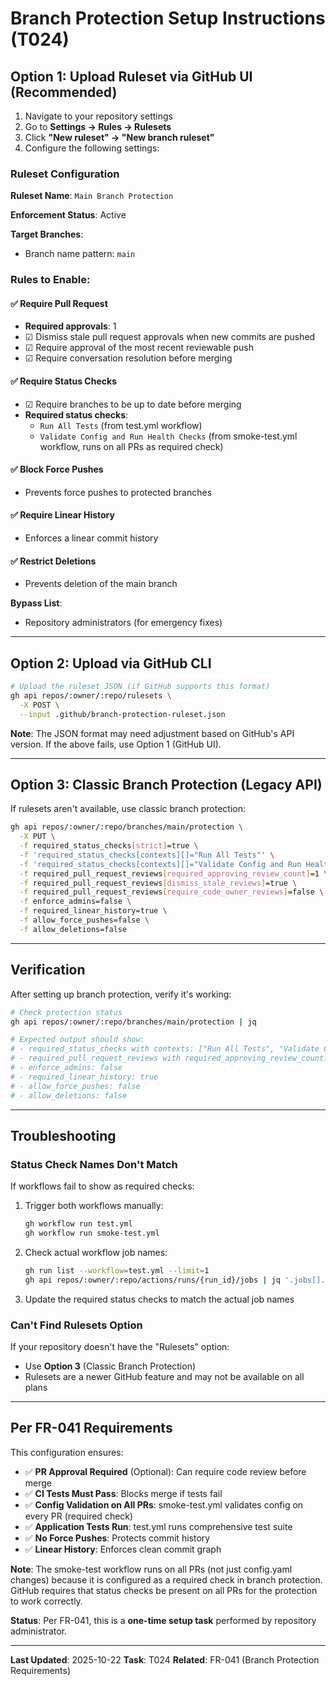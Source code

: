 # Branch Protection Setup Instructions (T024)

## Option 1: Upload Ruleset via GitHub UI (Recommended)

1. Navigate to your repository settings
2. Go to **Settings → Rules → Rulesets**
3. Click **"New ruleset" → "New branch ruleset"**
4. Configure the following settings:

### Ruleset Configuration

**Ruleset Name**: `Main Branch Protection`

**Enforcement Status**: Active

**Target Branches**:

- Branch name pattern: `main`

### Rules to Enable:

#### ✅ Require Pull Request

- **Required approvals**: 1
- ☑ Dismiss stale pull request approvals when new commits are pushed
- ☑ Require approval of the most recent reviewable push
- ☑ Require conversation resolution before merging

#### ✅ Require Status Checks

- ☑ Require branches to be up to date before merging
- **Required status checks**:
  - `Run All Tests` (from test.yml workflow)
  - `Validate Config and Run Health Checks` (from smoke-test.yml workflow, runs on all PRs as required check)

#### ✅ Block Force Pushes

- Prevents force pushes to protected branches

#### ✅ Require Linear History

- Enforces a linear commit history

#### ✅ Restrict Deletions

- Prevents deletion of the main branch

**Bypass List**:

- Repository administrators (for emergency fixes)

---

## Option 2: Upload via GitHub CLI

```bash
# Upload the ruleset JSON (if GitHub supports this format)
gh api repos/:owner/:repo/rulesets \
  -X POST \
  --input .github/branch-protection-ruleset.json
```

**Note**: The JSON format may need adjustment based on GitHub's API version. If the above fails, use
Option 1 (GitHub UI).

---

## Option 3: Classic Branch Protection (Legacy API)

If rulesets aren't available, use classic branch protection:

```bash
gh api repos/:owner/:repo/branches/main/protection \
  -X PUT \
  -f required_status_checks[strict]=true \
  -f 'required_status_checks[contexts][]="Run All Tests"' \
  -f 'required_status_checks[contexts][]="Validate Config and Run Health Checks"' \
  -f required_pull_request_reviews[required_approving_review_count]=1 \
  -f required_pull_request_reviews[dismiss_stale_reviews]=true \
  -f required_pull_request_reviews[require_code_owner_reviews]=false \
  -f enforce_admins=false \
  -f required_linear_history=true \
  -f allow_force_pushes=false \
  -f allow_deletions=false
```

---

## Verification

After setting up branch protection, verify it's working:

```bash
# Check protection status
gh api repos/:owner/:repo/branches/main/protection | jq

# Expected output should show:
# - required_status_checks with contexts: ["Run All Tests", "Validate Config and Run Health Checks"]
# - required_pull_request_reviews with required_approving_review_count: 1 (optional)
# - enforce_admins: false
# - required_linear_history: true
# - allow_force_pushes: false
# - allow_deletions: false
```

---

## Troubleshooting

### Status Check Names Don't Match

If workflows fail to show as required checks:

1. Trigger both workflows manually:

   ```bash
   gh workflow run test.yml
   gh workflow run smoke-test.yml
   ```

2. Check actual workflow job names:

   ```bash
   gh run list --workflow=test.yml --limit=1
   gh api repos/:owner/:repo/actions/runs/{run_id}/jobs | jq '.jobs[].name'
   ```

3. Update the required status checks to match the actual job names

### Can't Find Rulesets Option

If your repository doesn't have the "Rulesets" option:

- Use **Option 3** (Classic Branch Protection)
- Rulesets are a newer GitHub feature and may not be available on all plans

---

## Per FR-041 Requirements

This configuration ensures:

- ✅ **PR Approval Required** (Optional): Can require code review before merge
- ✅ **CI Tests Must Pass**: Blocks merge if tests fail
- ✅ **Config Validation on All PRs**: smoke-test.yml validates config on every PR (required check)
- ✅ **Application Tests Run**: test.yml runs comprehensive test suite
- ✅ **No Force Pushes**: Protects commit history
- ✅ **Linear History**: Enforces clean commit graph

**Note**: The smoke-test workflow runs on all PRs (not just config.yaml changes) because it is configured as a required check in branch protection. GitHub requires that status checks be present on all PRs for the protection to work correctly.

**Status**: Per FR-041, this is a **one-time setup task** performed by repository administrator.

---

**Last Updated**: 2025-10-22 **Task**: T024 **Related**: FR-041 (Branch Protection Requirements)
